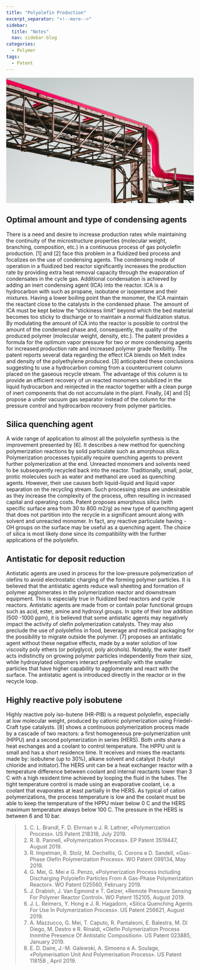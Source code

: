 ```yaml
---
title: "Polyolefin Production"
excerpt_separator: "<!--more-->"
sidebar:
  title: "Notes"
  nav: sidebar-blog
categories:
  - Polymer
tags:
  - Patent
---
```

![Alt text](/assets/images/martin-adams-a_PDPUPuNZ8-unsplash-7.jpg)


## **Optimal amount and type of condensing agents**
There is a need and desire to increase production rates while maintaining the continuity of the microstructure properties (molecular weight, branching, composition, etc.) in a continuous process of gas polyolefin production. [1] and  [2] face this problem in a fluidized bed process and focalizes on the use of condensing agents. The condensing mode of operation in a fluidized bed reactor significantly increases the production rate by providing extra heat removal capacity through the evaporation of condensates in the cycle gas. Additional condensation is achieved by adding an inert condensing agent (ICA) into the reactor. ICA is a hydrocarbon with such as propane, isobutane or isopentane and their mixtures. Having a lower boiling point than the monomer, the ICA maintain the reactant close to the catalysts in the condensed phase. The amount of ICA must be kept below the “stickiness limit” beyond which the bed material becomes too sticky to discharge or to maintain a normal fluidization status. By modulating the amount of ICA into the reactor is possible to control the amount of the condensed phase and, consequently, the quality of the produced polymer (molecular weight, density, etc.). The patent provides a formula for the optimum vapor pressure for two or more condensing agents for increased production rate and increased polymer grade flexibility. The patent reports several data regarding the effect ICA blends on Melt index and density of the polyethylene produced. [3] anticipated these conclusions suggesting to use a hydrocarbon coming from a countercurrent column placed on the gaseous recycle stream. The advantage of this column is to provide an efficient recovery of un reacted monomers solubilized in the liquid hydrocarbon and reinjected in the reactor together with a clean purge of inert components that do not accumulate in the plant. Finally, [4] and [5] propose a under vacuum gas separator instead of the column for the pressure control and hydrocarbon recovery from polymer particles.

## **Silica quenching agent**
A wide range of application to almost all the polyolefin synthesis is the improvement presented by [6]. It describes a new method for quenching polymerization reactions by solid particulate such as amorphous silica. Polymerization processes typically require quenching agents to prevent further polymerization at the end. Unreacted monomers and solvents need to be subsequently recycled back into the reactor. Traditionally, small, polar, protic molecules such as water and methanol are used as quenching agents. However, their use causes both liquid-liquid and liquid vapor separation on the recycling stream. Such processing steps are undesirable as they increase the complexity of the process, often resulting in increased capital and operating costs. Patent proposes amorphous silica (with specific surface area from 30 to 800 m2/g) as new type of quenching agent that does not partition into the recycle in a significant amount along with solvent and unreacted monomer. In fact, any reactive particulate having -OH groups on the surface may be useful as a quenching agent. The choice of silica is most likely done since its compatibility with the further applications of the polyolefin.

## **Antistatic for deposit reduction**
Antistatic agents are used in process for the low-pressure polymerization of olefins to avoid electrostatic charging of the forming polymer particles. It is believed that the antistatic agents reduce wall sheeting and formation of polymer agglomerates in the polymerization reactor and downstream equipment. This is especially true in fluidized bed reactors and cycle reactors. Antistatic agents are made from or contain polar functional groups such as acid, ester, amine and hydroxyl groups. In spite of their low addition (500 -1000 ppm), it is believed that some antistatic agents may negatively impact the activity of olefin polymerization catalysts. They may also preclude the use of polyolefins in food, beverage and medical packaging for the possibility to migrate outside the polymer. [7] proposes an antistatic agent without these negative effects, made by a water solution of low viscosity poly ethers (or polyglycol, poly alcohols). Notably, the water itself acts indistinctly on growing polymer particles independently from their size, while hydroxylated oligomers interact preferentially with the smaller particles that have higher capability to agglomerate and react with the surface. The antistatic agent is introduced directly in the reactor or in the recycle loop.

## **Highly reactive poly isobutene**
Highly reactive poly iso-butene (HR-PIB) is a request polyolefin, especially at low molecular weight, produced by cationic polymerization using Friedel-Craft type catalysts. [8] shows a continuous polymerization process made by a cascade of two reactors: a first homogeneous pre-polymerization unit (HPPU) and a second polymerization in series (HERS). Both units share a heat exchanges and a coolant to control temperature. The HPPU unit is small and has a short residence time. It receives and mixes the reactants made by: isobutene (up to 30%), alkane solvent and catalyst (t-butyl chloride and initiator).The HERS unit can be a heat exchanger reactor with a temperature difference between coolant and internal reactants lower than 3 C with a high resident time achieved by looping the fluid in the tubes. The tight temperature control is made using an evaporative coolant, i.e. a coolant that evaporates at least partially in the HERS. As typical of cation polymerizations, the process temperature is low and the coolant must be able to keep the temperature of the HPPU mixer below 0 C and the HERS maximum temperature always below 100 C. The pressure in the HERS is between 6 and 10 bar.

>1. C. L. Brandl, F. D. Ehrman e J. R. Lattner, «Polymerization Process». US Patent 218318, July 2019.
>2. R. B. Pannell, «Polymerization Process». EP Patent 3519447, August 2019.
>3. R. Impelman, R. Stolz, M. Dechellis, G. Corona e D. Sandell, «Gas-Phase Olefin Polymerization Process». WO Patent 099134, May 2019.
>4. G. Mei, G. Mei e G. Penzo, «Polymerization Process Including Discharging Polyolefin Particles From A Gas-Phase Polymerization Reactor». WO Patent 025560, February 2019.
>5. J. Drabish, J. Van Egmond e T. Gelzer, «Remote Pressure Sensing For Polymer Reactor Control». WO Patent 152105, August 2019.
>6. J. L. Reimers, Y. Hong e J. R. Hagadorn, «Silica Quenching Agents For Use In Polymerization Process». US Patent 256621, August 2019.
>7. A. Mazzucco, G. Mei, T. Caputo, R. Pantaleoni, E. Balestra, M. Di Diego, M. Destro e R. Rinaldi, «Olefin Polymerization Process Innmthe Presence Of Antistatic Composition». US Patent 023885, January 2019.
>8. E. D. Daire, J.-M. Galewski, A. Simoens e A. Soulage, «Polymerisation Unit And Polymerisation Process». US Patent 118158 , April 2019.

